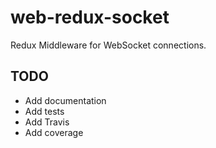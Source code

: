 # web-redux-socket
Redux Middleware for WebSocket connections.

## TODO
* Add documentation
* Add tests
* Add Travis
* Add coverage
